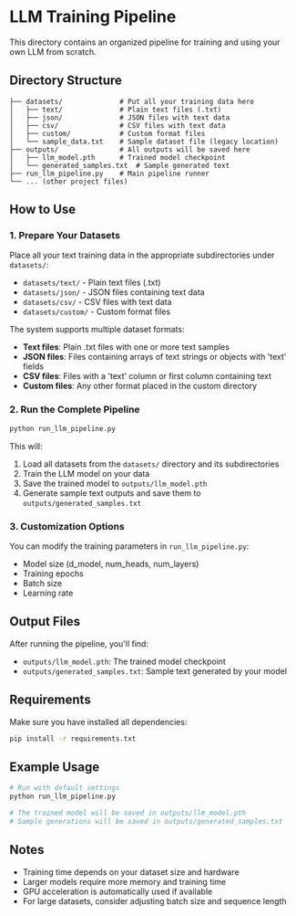 # LLM Training Pipeline

This directory contains an organized pipeline for training and using your own LLM from scratch.

## Directory Structure

```
├── datasets/              # Put all your training data here
│   ├── text/              # Plain text files (.txt)
│   ├── json/              # JSON files with text data
│   ├── csv/               # CSV files with text data
│   ├── custom/            # Custom format files
│   └── sample_data.txt    # Sample dataset file (legacy location)
├── outputs/               # All outputs will be saved here
│   ├── llm_model.pth      # Trained model checkpoint
│   └── generated_samples.txt  # Sample generated text
├── run_llm_pipeline.py    # Main pipeline runner
└── ... (other project files)
```

## How to Use

### 1. Prepare Your Datasets

Place all your text training data in the appropriate subdirectories under `datasets/`:
- `datasets/text/` - Plain text files (.txt)
- `datasets/json/` - JSON files containing text data
- `datasets/csv/` - CSV files with text data
- `datasets/custom/` - Custom format files

The system supports multiple dataset formats:
- **Text files**: Plain .txt files with one or more text samples
- **JSON files**: Files containing arrays of text strings or objects with 'text' fields
- **CSV files**: Files with a 'text' column or first column containing text
- **Custom files**: Any other format placed in the custom directory

### 2. Run the Complete Pipeline

```bash
python run_llm_pipeline.py
```

This will:
1. Load all datasets from the `datasets/` directory and its subdirectories
2. Train the LLM model on your data
3. Save the trained model to `outputs/llm_model.pth`
4. Generate sample text outputs and save them to `outputs/generated_samples.txt`

### 3. Customization Options

You can modify the training parameters in `run_llm_pipeline.py`:
- Model size (d_model, num_heads, num_layers)
- Training epochs
- Batch size
- Learning rate

## Output Files

After running the pipeline, you'll find:
- `outputs/llm_model.pth`: The trained model checkpoint
- `outputs/generated_samples.txt`: Sample text generated by your model

## Requirements

Make sure you have installed all dependencies:
```bash
pip install -r requirements.txt
```

## Example Usage

```python
# Run with default settings
python run_llm_pipeline.py

# The trained model will be saved in outputs/llm_model.pth
# Sample generations will be saved in outputs/generated_samples.txt
```

## Notes

- Training time depends on your dataset size and hardware
- Larger models require more memory and training time
- GPU acceleration is automatically used if available
- For large datasets, consider adjusting batch size and sequence length